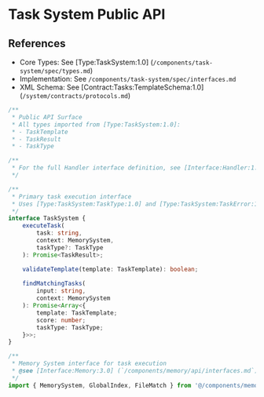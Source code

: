 # Task System Public API

## References

- Core Types: See [Type:TaskSystem:1.0] (`/components/task-system/spec/types.md`)
- Implementation: See `/components/task-system/spec/interfaces.md`
- XML Schema: See [Contract:Tasks:TemplateSchema:1.0] (`/system/contracts/protocols.md`)

```typescript
/**
 * Public API Surface
 * All types imported from [Type:TaskSystem:1.0]:
 * - TaskTemplate
 * - TaskResult 
 * - TaskType

/** 
 * For the full Handler interface definition, see [Interface:Handler:1.0] in spec/interfaces.md
 */

/**
 * Primary task execution interface
 * Uses [Type:TaskSystem:TaskType:1.0] and [Type:TaskSystem:TaskError:1.0]
 */
interface TaskSystem {
    executeTask(
        task: string,
        context: MemorySystem,
        taskType?: TaskType
    ): Promise<TaskResult>;

    validateTemplate(template: TaskTemplate): boolean;
  
    findMatchingTasks(
        input: string,
        context: MemorySystem
    ): Promise<Array<{
        template: TaskTemplate;
        score: number;
        taskType: TaskType;
    }>>;
}

/**
 * Memory System interface for task execution
 * @see [Interface:Memory:3.0] (`/components/memory/api/interfaces.md`)
 */
import { MemorySystem, GlobalIndex, FileMatch } from '@/components/memory/api/interfaces';
```
